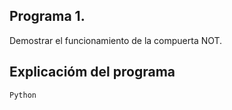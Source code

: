 ## Programa 1.
Demostrar el funcionamiento de la compuerta NOT.
## Explicacióm del programa

```
Python
```


